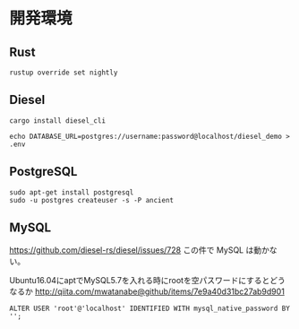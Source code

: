 # 開発環境

## Rust

```
rustup override set nightly
```

## Diesel

```
cargo install diesel_cli
```

```
echo DATABASE_URL=postgres://username:password@localhost/diesel_demo > .env
```

## PostgreSQL

```
sudo apt-get install postgresql
sudo -u postgres createuser -s -P ancient
```

## MySQL

https://github.com/diesel-rs/diesel/issues/728
この件で MySQL は動かない。

Ubuntu16.04にaptでMySQL5.7を入れる時にrootを空パスワードにするとどうなるか
http://qiita.com/mwatanabe@github/items/7e9a40d31bc27ab9d901

```
ALTER USER 'root'@'localhost' IDENTIFIED WITH mysql_native_password BY '';
```
